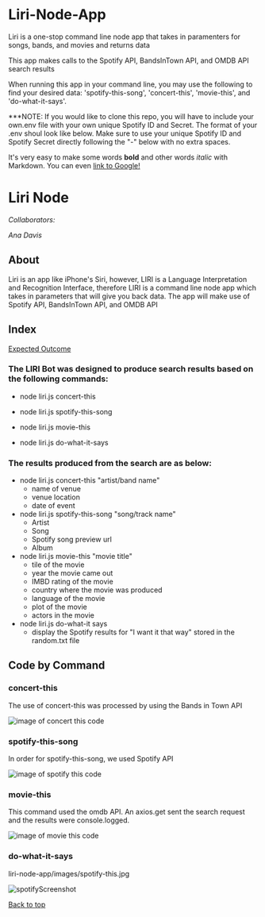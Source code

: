 # Liri-Node-App

Liri is a one-stop command line node app that takes in paramenters for songs, bands, and movies and returns data

This app makes calls to the Spotify API, BandsInTown API,  and OMDB API search results

When running this app in your command line, you may use the following to find your desired data:
'spotify-this-song', 'concert-this', 'movie-this', and 'do-what-it-says'.


***NOTE: If you would like to clone this repo, you will have to include your own.env file with your own unique Spotify ID and Secret. The format of your .env shoul look like below. Make sure to use your unique Spotify ID and Spotify Secret directly following the "-" below with no extra spaces.



It's very easy to make some words **bold** and other words *italic* with Markdown. You can even [link to Google!](http://google.com)



# Liri Node 
 
*Collaborators:* 
 
*Ana Davis* 
 
## About 
 
Liri is an app like iPhone's Siri, however, LIRI is a Language Interpretation and Recognition Interface, therefore LIRI is a command line node app which takes in parameters that will give you back data. The app will make use of Spotify API, BandsInTown API, and OMDB API 
## Index 
 
[Expected Outcome](#Expected-Outcome) 

 
### The LIRI Bot was designed to produce search results based on the following commands:
 
  * node liri.js concert-this
 
  * node liri.js spotify-this-song 
      
 
  * node liri.js movie-this 
      
 
  * node liri.js do-what-it-says
 

 ### The results produced from the search are as below:

  * node liri.js concert-this "artist/band name"
    * name of venue
    * venue location
    * date of event
  * node liri.js spotify-this-song "song/track name"
    * Artist
    * Song
    * Spotify song preview url
    * Album
  * node liri.js movie-this "movie title"
    * tile of the movie
    * year the movie came out
    * IMBD rating of the movie
    * country where the movie was produced
    * language of the movie
    * plot of the movie
    * actors in the movie
  * node liri.js do-what-it says
    * display the Spotify results for "I want it that way" stored in the random.txt file

## Code by Command

### concert-this

The use of concert-this was processed by using the Bands in Town API

![image of concert this code](/liri-node-app/images/concert-this.jpg?raw=true "Concert This Code")


### spotify-this-song
In order for spotify-this-song, we used Spotify API
    
![image of spotify this code](/liri-node-app/images/spotify-this.jpg?raw=true "Spotify This Code")


### movie-this 
This command used the omdb API. An axios.get sent the search request and the results were console.logged.

![image of movie this code](/liri-node-app/images/movie-this.jpg?raw=true "Movie This Code")

### do-what-it-says

liri-node-app/images/spotify-this.jpg

![spotifyScreenshot](https://anaceci01.github.com/liri-node-app/images/spotify-this.jpg)

 [Back to top](#)